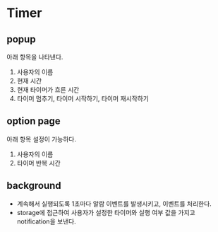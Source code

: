 # Timer

## popup

아래 항목을 나타낸다.

1. 사용자의 이름
2. 현재 시간
3. 현재 타이머가 흐른 시간
4. 타이머 멈추기, 타이머 시작하기, 타이머 재시작하기

## option page

아래 항목 설정이 가능하다.

1. 사용자의 이름
2. 타이머 반복 시간

## background

- 계속해서 실행되도록 1초마다 알람 이벤트를 발생시키고, 이벤트를 처리한다.
- storage에 접근하여 사용자가 설정한 타이머와 실행 여부 값을 가지고 notification을 보낸다.
